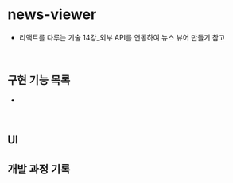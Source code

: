 # news-viewer

- 리액트를 다루는 기술 14강\_외부 API를 연동하여 뉴스 뷰어 만들기 참고

<br>

## 구현 기능 목록

-

<br>

## UI

## 개발 과정 기록
